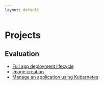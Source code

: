 ```yaml
---
layout: default
---
```


# Projects

## Evaluation

- [Full app deployment lifecycle](/projects/full_app_deployment)
- [Image creation](/projects/image_creation)
- [Manage an application using Kubernetes](/projects/kubernetes)
